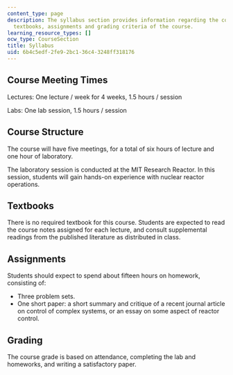 ```yaml
---
content_type: page
description: The syllabus section provides information regarding the course structure,
  textbooks, assignments and grading criteria of the course.
learning_resource_types: []
ocw_type: CourseSection
title: Syllabus
uid: 6b4c5edf-2fe9-2bc1-36c4-3248ff318176
---
```


Course Meeting Times
--------------------

Lectures: One lecture / week for 4 weeks, 1.5 hours / session

Labs: One lab session, 1.5 hours / session

Course Structure
----------------

The course will have five meetings, for a total of six hours of lecture and one hour of laboratory.

The laboratory session is conducted at the MIT Research Reactor. In this session, students will gain hands-on experience with nuclear reactor operations.

Textbooks
---------

There is no required textbook for this course. Students are expected to read the course notes assigned for each lecture, and consult supplemental readings from the published literature as distributed in class.

Assignments
-----------

Students should expect to spend about fifteen hours on homework, consisting of:

*   Three problem sets.
*   One short paper: a short summary and critique of a recent journal article on control of complex systems, or an essay on some aspect of reactor control.

Grading
-------

The course grade is based on attendance, completing the lab and homeworks, and writing a satisfactory paper.